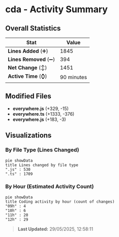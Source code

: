 # cda - Activity Summary 

## Overall Statistics

| Stat                   | Value                                                             |
| ---------------------- | ----------------------------------------------------------------- |
| **Lines Added** (➕)   | 1845                                          |
| **Lines Removed** (➖) | 394                                        |
| **Net Change** (↕)    | 1451                |
| **Active Time** (⌚)   | 90 minutes |


## Modified Files
- **everywhere.js** (+329, -15)
- **everywhere.ts** (+1333, -376)
- **everywhere.js** (+183, -3)

## Visualizations

### By File Type (Lines Changed)

```mermaid
pie showData
title Lines changed by file type
".js" : 530
".ts" : 1709
```

### By Hour (Estimated Activity Count)

```mermaid
pie showData
title Coding activity by hour (count of changes)
"09h" : 4
"10h" : 6
"11h" : 20
"12h" : 29
```


> **Last Updated:** 29/05/2025, 12:58:11
